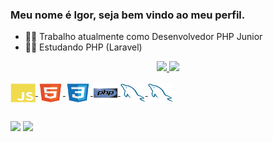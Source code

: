 ### Meu nome é Igor, seja bem vindo ao meu perfil.

- 👨‍💻 Trabalho atualmente como Desenvolvedor PHP Junior
- 👨‍💻 Estudando PHP (Laravel)

<div align="center">
  <a href="https://github.com/IgorHenrique88">
  <img height="150em" src="https://github-readme-stats.vercel.app/api?username=IgorHenrique88&show_icons=true&theme=dracula&include_all_commits=true&count_private=true"/>
  <img height="150em" src="https://github-readme-stats.vercel.app/api/top-langs/?username=IgorHenrique88&layout=compact&langs_count=7&theme=dracula"/>
</div>
<div style="display: inline_block"><br>
  <img align="center" alt="30" height="30" width="40" src="https://raw.githubusercontent.com/devicons/devicon/master/icons/javascript/javascript-plain.svg">
  <img align="center" alt="30" height="30" width="40" src="https://raw.githubusercontent.com/devicons/devicon/master/icons/html5/html5-original.svg">
  <img align="center" alt="30" height="30" width="40" src="https://raw.githubusercontent.com/devicons/devicon/master/icons/css3/css3-original.svg">
  <img align="center" alt="30" height="30" width="40" src="https://raw.githubusercontent.com/devicons/devicon/master/icons/php/php-original.svg">
  <img align="center" alt="30" height="30" width="40" src="https://raw.githubusercontent.com/devicons/devicon/master/icons/mysql/mysql-original.svg">
  <img align="center" alt="30" height="30" width="40" src="https://raw.githubusercontent.com/devicons/devicon/master/icons/mysql/mysql-original.svg">
 </div>

  ##
  
 <div> 
  <a href = "mailto:igorhenrique307@gmail.com"><img src="https://img.shields.io/badge/-Gmail-%23333?style=for-the-badge&logo=gmail&logoColor=white" target="_blank"></a>
  <a href="https://www.linkedin.com/in/igor-henrique-aa7405128/" target="_blank"><img src="https://img.shields.io/badge/-LinkedIn-%230077B5?style=for-the-badge&logo=linkedin&logoColor=white" target="_blank"></a> 
   
<!--   ![Snake animation](https://github.com/IgorHenrique88/IgorHenrique88/blob/output/github-contribution-grid-snake.svg) -->
 
</div>

  
